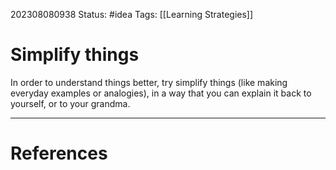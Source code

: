 202308080938
Status: #idea
Tags: [[Learning Strategies]]
# Simplify things

In order to understand things better, try simplify things (like making everyday examples or analogies), in a way that you can explain it back to yourself, or to your grandma.

---
# References